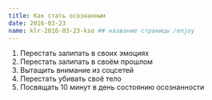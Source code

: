 ```yaml
---
title: Как стать осознанным
date: 2016-03-23
name: klr-2016-03-23-kso ## название страницы /enjoy
---
```


1. Перестать залипать в своих эмоциях
2. Перестать залипать в своём прошлом
3. Вытащить внимание из соцсетей
4. Перестать убивать своё тело
5. Посвящать 10 минут в день состоянию осознанности
